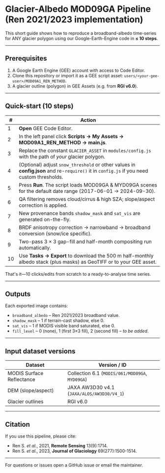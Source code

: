 # Glacier-Albedo MOD09GA Pipeline (Ren 2021/2023 implementation)

This short guide shows how to reproduce a broadband-albedo time-series for ANY glacier polygon using our Google-Earth-Engine code in **≤ 10 steps**.

---

## Prerequisites
1. A Google Earth Engine (GEE) account with access to Code Editor.
2. Clone this repository or import it as a GEE script asset:
   `users/<your-gee-user>/MOD09A1_REN_METHOD`.
3. A glacier outline (polygon) in GEE Assets (e.g. from **RGI v6.0**).

---

## Quick-start (10 steps)

| # | Action |
|---|---------|
| 1 | **Open** GEE Code Editor. |
| 2 | In the left panel click **Scripts → My Assets → MOD09A1_REN_METHOD → main.js**. |
| 3 | Replace the constant `GLACIER_ASSET` in `modules/config.js` with the path of *your* glacier polygon. |
| 4 | (Optional) adjust `snow_threshold` or other values in **config.json** and re-`require()` it in `config.js` if you need custom thresholds. |
| 5 | Press **Run**.  The script loads MOD09GA & MYD09GA scenes for the default date range (2017-06-01 → 2024-09-30). |
| 6 | QA filtering removes cloud/cirrus & high SZA; slope/aspect correction is applied. |
| 7 | New provenance bands `shadow_mask` and `sat_vis` are generated on-the-fly. |
| 8 | BRDF anisotropy correction → narrowband → broadband conversion (snow/ice specific). |
| 9 | Two-pass 3 × 3 gap-fill and half-month compositing run automatically. |
|10 | Use **Tasks → Export** to download the 500 m half-monthly albedo stack (plus masks) as GeoTIFF or to your GEE asset. |

That's it—10 clicks/edits from scratch to a ready-to-analyse time series.

---

## Outputs
Each exported image contains:
* `broadband_albedo` – Ren 2021/2023 broadband value.
* `shadow_mask` – 1 if terrain-cast shadow, else 0.
* `sat_vis` – 1 if MODIS visible band saturated, else 0.
* `fill_level` – 0 (none), 1 (first 3×3 fill), 2 (second fill) – *to be added*.

---

## Input dataset versions
| Dataset | Version / ID |
|---------|--------------|
| MODIS Surface Reflectance | Collection 6.1 (`MODIS/061/MOD09GA`, `MYD09GA`) |
| DEM (slope/aspect) | JAXA AW3D30 v4.1 (`JAXA/ALOS/AW3D30/V4_1`) |
| Glacier outlines | RGI v6.0 |

---

## Citation
If you use this pipeline, please cite:
* Ren S. *et al.*, 2021, **Remote Sensing** 13(9):1714.  
* Ren S. *et al.*, 2023, **Journal of Glaciology** 69(277):1500-1514.

---

For questions or issues open a GitHub issue or email the maintainer.
